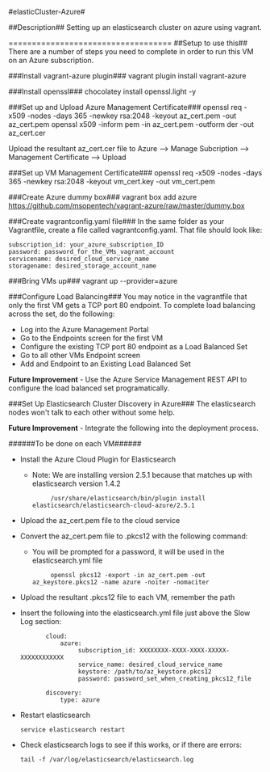 #elasticCluster-Azure#

##Description##
Setting up an elasticsearch cluster on azure using vagrant.

===================================
##Setup to use this##
There are a number of steps you need to complete in order to run this VM on an Azure subscription.

###Install vagrant-azure plugin###
    vagrant plugin install vagrant-azure

###Install openssl###
    chocolatey install openssl.light -y
    
###Set up and Upload Azure Management Certificate###
    openssl req -x509 -nodes -days 365 -newkey rsa:2048 -keyout az_cert.pem -out az_cert.pem
    openssl x509 -inform pem -in az_cert.pem -outform der -out az_cert.cer

Upload the resultant az_cert.cer file to Azure --> Manage Subcription --> Management Certificate --> Upload
	
###Set up VM Management Certificate###
    openssl req -x509 -nodes -days 365 -newkey rsa:2048 -keyout vm_cert.key -out vm_cert.pem
  
###Create Azure dummy box###
    vagrant box add azure https://github.com/msopentech/vagrant-azure/raw/master/dummy.box

###Create vagrantconfig.yaml file###
In the same folder as your Vagrantfile, create a file called vagrantconfig.yaml.  That file should look like:

    subscription_id: your_azure_subscription_ID
	password: password_for_the_VMs_vagrant_account
	servicename: desired_cloud_service_name
	storagename: desired_storage_account_name

###Bring VMs up###
    vagrant up --provider=azure
	
###Configure Load Balancing###
You may notice in the vagrantfile that only the first VM gets a TCP port 80 endpoint.  To complete load balancing across the set, do the following:
+ Log into the Azure Management Portal
+ Go to the Endpoints screen for the first VM
+ Configure the existing TCP port 80 endpoint as a Load Balanced Set
+ Go to all other VMs Endpoint screen
+ Add and Endpoint to an Existing Load Balanced Set

**Future Improvement** - Use the Azure Service Management REST API to configure the load balanced set programatically.

###Set Up Elasticsearch Cluster Discovery in Azure###
The elasticsearch nodes won't talk to each other without some help.  

**Future Improvement** - Integrate the following into the deployment process.

######To be done on each VM######
+ Install the Azure Cloud Plugin for Elasticsearch
  * Note: We are installing version 2.5.1 because that matches up with elasticsearch version 1.4.2

             /usr/share/elasticsearch/bin/plugin install elasticsearch/elasticsearch-cloud-azure/2.5.1

+ Upload the az_cert.pem file to the cloud service
+ Convert the az_cert.pem file to .pkcs12 with the following command:
  * You will be prompted for a password, it will be used in the elasticsearch.yml file

             openssl pkcs12 -export -in az_cert.pem -out az_keystore.pkcs12 -name azure -noiter -nomaciter

+ Upload the resultant .pkcs12 file to each VM, remember the path
+ Insert the following into the elasticsearch.yml file just above the Slow Log section:

             cloud:
                 azure:
                      subscription_id: XXXXXXXX-XXXX-XXXX-XXXXX-XXXXXXXXXXXX
                      service_name: desired_cloud_service_name
                      keystore: /path/to/az_keystore.pkcs12
                      password: password_set_when_creating_pkcs12_file

             discovery:
                 type: azure

+ Restart elasticsearch

      service elasticsearch restart

+ Check elasticsearch logs to see if this works, or if there are errors:

      tail -f /var/log/elasticsearch/elasticsearch.log



